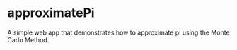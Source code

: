 # approximatePi
A simple web app that demonstrates how to approximate pi using the Monte Carlo Method.
